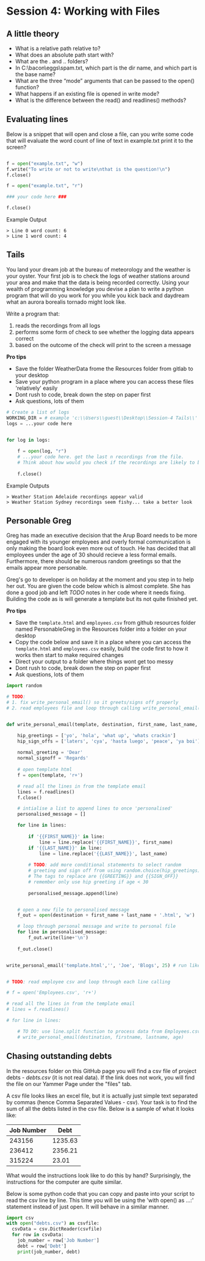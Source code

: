 # Session 4: Working with Files

## A little theory

 - What is a relative path relative to?
 - What does an absolute path start with?
 - What are the . and .. folders?
 - In C:\bacon\eggs\spam.txt, which part is the dir name, and which part is the base name?
 - What are the three “mode” arguments that can be passed to the open() function?
 - What happens if an existing file is opened in write mode?
 - What is the difference between the read() and readlines() methods?


## Evaluating lines

Below is a snippet that will open and close a file, can you write some code that will evaluate the word count of line of text in example.txt
print it to the screen?

```py

f = open("example.txt", "w")
f.write("To write or not to write\nthat is the question!\n")
f.close()

f = open("example.txt", "r")

### your code here ###

f.close()

```

Example Output
```
> Line 0 word count: 6
> Line 1 word count: 4
```

## Tails

You land your dream job at the bureau of meteorology and the weather is your oyster. Your first job is to check the logs of weather stations around your area and make that the data is being recorded correctly. Using your wealth of programming knowledge you devise a plan to write a python program that will do you work for you while you kick back and daydream what an aurora borealis tornado might look like.

Write a program that:

1. reads the recordings from all logs
2. performs some form of check to see whether the logging data appears correct
3. based on the outcome of the check will print to the screen a message

__Pro tips__

 - Save the folder WeatherData frome the Resources folder from gitlab to your desktop 
 - Save your python program in a place where you can access these files 'relatively' easily
 - Dont rush to code, break down the step on paper first
 - Ask questions, lots of them

```py
# Create a list of logs
WORKING_DIR = # example 'c:\\Users\\guest\\Desktop\\Session-4 Tails\\'
logs = ...your code here


for log in logs:
	
	f = open(log, "r")
	# ...your code here. get the last n recordings from the file. 
	# Think about how would you check if the recordings are likely to be valid?
	
	f.close()
```

Example Outputs
```
> Weather Station Adelaide recordings appear valid
> Weather Station Sydney recordings seem fishy... take a better look
```


## Personable Greg

Greg has made an executive decision that the Arup Board needs to be more engaged with its younger employees and overly formal communication is only making the board look even more out of touch. He has decided that all employees under the age of 30 should recieve a less formal emails. Furthermore, there should be numerous random greetings so that the emails appear more personable.

Greg's go to developer is on holiday at the moment and you step in to help her out. You are given the code below which is almost complete. She has done a good job and left *TODO* notes in her code where it needs fixing. Building the code as is will generate a template but its not quite finished yet. 

__Pro tips__

 - Save the `template.html` and `employees.csv` from github resources folder named PersonableGreg in the Resources folder into a folder on your desktop
 - Copy the code below and save it in a place where you can access the `template.html` and `employees.csv` easily, build the code first to how it works then start to make required changes
 - Direct your output to a folder where things wont get too messy
 - Dont rush to code, break down the step on paper first
 - Ask questions, lots of them

```py
import random

# TODO:
# 1. fix write_personal_email() so it greets/signs off properly 
# 2. read employees file and loop through calling write_personal_email() with details from Employees.csv


def write_personal_email(template, destination, first_name, last_name, age):

    hip_greetings = ['yo', 'hola', 'what up', 'whats crackin']
    hip_sign_offs = ['laters', 'cya', 'hasta luego', 'peace', 'ya boi'] # feel free to add more
    
    normal_greeting = 'Dear'
    normal_signoff = 'Regards'
    
    # open template html
    f = open(template, 'r+')

    # read all the lines in from the template email
    lines = f.readlines()
    f.close()

    # intialise a list to append lines to once 'personalised'
    personalised_message = []

    for line in lines:
        
        if '{{FIRST_NAME}}' in line:
            line = line.replace('{{FIRST_NAME}}', first_name)
        if '{{LAST_NAME}}' in line:
            line = line.replace('{{LAST_NAME}}', last_name)
        
        # TODO: add more conditional statements to select random 
        # greeting and sign off from using random.choice(hip_greetings)
        # The tags to replace are {{GREETING}} and {{SIGN_OFF}}
        # remember only use hip greeting if age < 30
        
        personalised_message.append(line)


    # open a new file to personalised message
    f_out = open(destination + first_name + last_name + '.html', 'w')

    # loop through personal message and write to personal file
    for line in personalised_message:
        f_out.write(line+'\n')
    
    f_out.close()


write_personal_email('template.html','', 'Joe', 'Blogs', 25) # run like this to test function


# TODO: read employee csv and loop through each line calling 

# f = open('Employees.csv', 'r+')

# read all the lines in from the template email
# lines = f.readlines()

# for line in lines:

    # TO DO: use line.split function to process data from Employees.csv and then call
    # write_personal_email(destination, firstname, lastname, age)

```
## Chasing outstanding debts

In the resources folder on this GitHub page you will find a csv file of project debts - *debts.csv* (it is not real data). If the link does not work, you will find the file on our Yammer Page under the "files" tab.

A csv file looks likes an excel file, but it is actually just simple text separated by commas (hence Comma Separated Values - csv). Your task is to find the sum of all the debts listed in the csv file.
Below is a sample of what it looks like:

|Job Number|Debt|
|-----|------|
|243156|1235.63|
|236412|2356.21|
|315224|23.01|

What would the instructions look like to do this by hand? Surprisingly, the instructions for the computer are quite similar.

Below is some python code that you can copy and paste into your script to read the csv line by line. This time you will be using the 'with open() as ...:' statement instead of just open. It will behave in a similar manner. 

```py
import csv
with open("debts.csv") as csvfile:
  csvData = csv.DictReader(csvfile)
  for row in csvData:
    job_number = row['Job Number']
    debt = row['Debt']
    print(job_number, debt)
```
